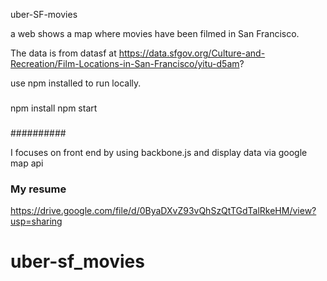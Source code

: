 uber-SF-movies

a web shows a map where movies have been filmed in San
Francisco.

The data is from datasf at https://data.sfgov.org/Culture-and-Recreation/Film-Locations-in-San-Francisco/yitu-d5am?

use npm installed to run locally.

###
npm install
npm start
###

##########

I focuses on front end by using backbone.js and display data via google map api

### My resume

https://drive.google.com/file/d/0ByaDXvZ93vQhSzQtTGdTalRkeHM/view?usp=sharing
# uber-sf_movies

